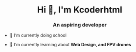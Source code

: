 <h1 align="center">Hi 👋, I'm Kcoderhtml</h1>
<h3 align="center">An aspiring developer</h3>

- 🔭 I’m currently doing school

- 🌱 I’m currently learning about **Web Design, and FPV drones**
